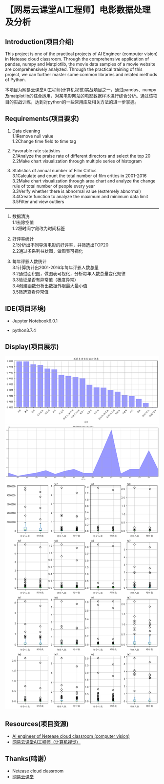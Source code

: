 # 【网易云课堂AI工程师】电影数据处理及分析

## Introduction(项目介绍)

This project is one of the practical projects of AI Engineer (computer vision) in Netease cloud classroom. Through the comprehensive application of pandas, numpy and Matplotlib, the movie data samples of a movie website are comprehensively analyzed. Through the practical training of this project, we can further master some common libraries and related methods of Python.

本项目为网易云课堂AI工程师(计算机视觉)实战项目之一，通过pandas、numpy及matplotlib的综合运用，对某电影网站的电影数据样本进行综合分析。通过该项目的实战训练，达到对python的一些常用库及相关方法的进一步掌握。


## Requirements(项目要求)


1. Data cleaning
<br/>1.1Remove null value
<br/>1.2Change time field to time tag

2. Favorable rate statistics 
<br/>2.1Analyze the praise rate of different directors and select the top 20
<br/>2.2Make chart visualization through multiple series of histogram

3. Statistics of annual number of Film Critics
<br/>3.1Calculate and count the total number of film critics in 2001-2016
<br/>3.2Make chart visualization through area chart and analyze the change rule of total number of people every year
<br/>3.3Verify whether there is abnormal value (extremely abnormal)
<br/>3.4Create function to analyze the maximum and minimum data limit
<br/>3.5Filter and view outliers

----------

			
1. 数据清洗
<br/>1.1去除空值
<br/>1.2将时间字段改为时间标签

2. 好评率统计
<br/>2.1分析出不同导演电影的好评率，并筛选出TOP20
<br/>2.2通过多系列柱状图，做图表可视化

3. 每年评影人数统计
<br/>3.1计算统计出2001-2016年每年评影人数总量
<br/>3.2通过面积图，做图表可视化，分析每年人数总量变化规律
<br/>3.3验证是否有异常值（极度异常）
<br/>3.4创建函数分析出数据外限最大最小值
<br/>3.5筛选查看异常值



## IDE(项目环境)

- Jupyter Notebook6.0.1

- python3.7.4

## Display(项目展示)

<img  src="./Pictures/p1.png">
<img  src="./Pictures/p2.png">
<img  src="./Pictures/p3.png">

## Resources(项目资源)

- [AI engineer of Netease cloud classroom (computer vision)](https://mooc.study.163.com/smartSpec/detail/1001457001.htm)
- [网易云课堂AI工程师（计算机视觉）](https://mooc.study.163.com/smartSpec/detail/1001457001.htm)

## Thanks(鸣谢）

- [Netease cloud classroom ](https://mooc.study.163.com/)
- [网易云课堂](https://mooc.study.163.com/)